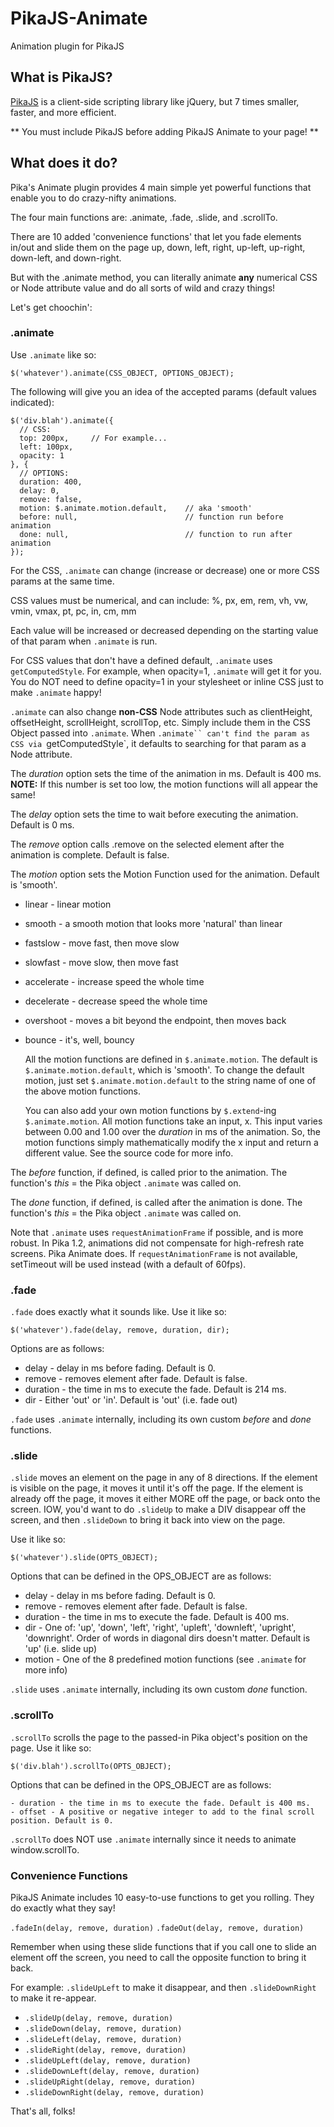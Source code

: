 # PikaJS-Animate

Animation plugin for PikaJS

## What is PikaJS?

[PikaJS](https://github.com/Scottie35/PikaJS) is a client-side scripting library like jQuery, but 7 times smaller, faster, and more efficient.

** You must include PikaJS before adding PikaJS Animate to your page! **

## What does it do?

Pika's Animate plugin provides 4 main simple yet powerful functions that enable you to do crazy-nifty animations.

The four main functions are: .animate, .fade, .slide, and .scrollTo.

There are 10 added 'convenience functions' that let you fade elements in/out and slide them on the page up, down, left, right, up-left, up-right, down-left, and down-right.

But with the .animate method, you can literally animate **any** numerical CSS or Node attribute value and do all sorts of wild and crazy things!

Let's get choochin':

### .animate

Use `.animate` like so:

    $('whatever').animate(CSS_OBJECT, OPTIONS_OBJECT);

The following will give you an idea of the accepted params (default values indicated):

    $('div.blah').animate({
      // CSS:
      top: 200px,     // For example...
      left: 100px,
      opacity: 1
    }, {
      // OPTIONS:
      duration: 400,
      delay: 0,
      remove: false,
      motion: $.animate.motion.default,    // aka 'smooth'
      before: null,                        // function run before animation
      done: null,                          // function to run after animation
    });

For the CSS, `.animate` can change (increase or decrease) one or more CSS params at the same time.

CSS values must be numerical, and can include: %, px, em, rem, vh, vw, vmin, vmax, pt, pc, in, cm, mm

Each value will be increased or decreased depending on the starting value of that param when `.animate` is run.

For CSS values that don't have a defined default, `.animate` uses `getComputedStyle`. For example, when opacity=1, `.animate` will get it for you. You do NOT need to define opacity=1 in your stylesheet or inline CSS just to make `.animate` happy!

`.animate` can also change **non-CSS** Node attributes such as clientHeight, offsetHeight, scrollHeight, scrollTop, etc. Simply include them in the CSS Object passed into `.animate`. When `.animate`` can't find the param as CSS via `getComputedStyle`, it defaults to searching for that param as a Node attribute.

The *duration* option sets the time of the animation in ms. Default is 400 ms. **NOTE:** If this number is set too low, the motion functions will all appear the same!

The *delay* option sets the time to wait before executing the animation. Default is 0 ms.

The *remove* option calls .remove on the selected element after the animation is complete. Default is false.

The *motion* option sets the Motion Function used for the animation. Default is 'smooth'.

- linear - linear motion
- smooth - a smooth motion that looks more 'natural' than linear
- fastslow - move fast, then move slow
- slowfast - move slow, then move fast
- accelerate - increase speed the whole time
- decelerate - decrease speed the whole time
- overshoot - moves a bit beyond the endpoint, then moves back
- bounce - it's, well, bouncy

  All the motion functions are defined in `$.animate.motion`. The default is `$.animate.motion.default`, which is 'smooth'. To change the default motion, just set `$.animate.motion.default` to the string name of one of the above motion functions.

  You can also add your own motion functions by `$.extend`-ing `$.animate.motion`. All motion functions take an input, x. This input varies between 0.00 and 1.00 over the *duration* in ms of the animation. So, the motion functions simply mathematically modify the x input and return a different value. See the source code for more info.

The *before* function, if defined, is called prior to the animation. The function's *this* = the Pika object `.animate` was called on.

The *done* function, if defined, is called after the animation is done. The function's *this* = the Pika object `.animate` was called on.

Note that `.animate` uses `requestAnimationFrame` if possible, and is more robust. In Pika 1.2, animations did not compensate for high-refresh rate screens. Pika Animate does. If `requestAnimationFrame` is not available, setTimeout will be used instead (with a default of 60fps).

### .fade

`.fade` does exactly what it sounds like. Use it like so:

    $('whatever').fade(delay, remove, duration, dir);
  
Options are as follows:

- delay - delay in ms before fading. Default is 0.
- remove - removes element after fade. Default is false.
- duration - the time in ms to execute the fade. Default is 214 ms.
- dir - Either 'out' or 'in'. Default is 'out' (i.e. fade out)

`.fade` uses `.animate` internally, including its own custom *before* and *done* functions.

### .slide

`.slide` moves an element on the page in any of 8 directions. If the element is visible on the page, it moves it until it's off the page. If the element is already off the page, it moves it either MORE off the page, or back onto the screen. IOW, you'd want to do `.slideUp` to make a DIV disappear off the screen, and then `.slideDown` to bring it back into view on the page.

Use it like so:

    $('whatever').slide(OPTS_OBJECT);
  
Options that can be defined in the OPS_OBJECT are as follows:

- delay - delay in ms before fading. Default is 0.
- remove - removes element after fade. Default is false.
- duration - the time in ms to execute the fade. Default is 400 ms.
- dir - One of: 'up', 'down', 'left', 'right', 'upleft', 'downleft', 'upright', 'downright'. Order of words in diagonal dirs doesn't matter. Default is 'up' (i.e. slide up)
- motion - One of the 8 predefined motion functions (see `.animate` for more info)

`.slide` uses `.animate` internally, including its own custom *done* function.

### .scrollTo

`.scrollTo` scrolls the page to the passed-in Pika object's position on the page. Use it like so:

    $('div.blah').scrollTo(OPTS_OBJECT);
  
Options that can be defined in the OPS_OBJECT are as follows:

    - duration - the time in ms to execute the fade. Default is 400 ms.
    - offset - A positive or negative integer to add to the final scroll position. Default is 0.

`.scrollTo` does NOT use `.animate` internally since it needs to animate window.scrollTo.

### Convenience Functions

PikaJS Animate includes 10 easy-to-use functions to get you rolling. They do exactly what they say!

   `.fadeIn(delay, remove, duration)`
   `.fadeOut(delay, remove, duration)`

Remember when using these slide functions that if you call one to slide an element off the screen, you need to call the opposite function to bring it back.

For example: `.slideUpLeft` to make it disappear, and then `.slideDownRight` to make it re-appear.

- `.slideUp(delay, remove, duration)`
- `.slideDown(delay, remove, duration)`
- `.slideLeft(delay, remove, duration)`
- `.slideRight(delay, remove, duration)`
- `.slideUpLeft(delay, remove, duration)`
- `.slideDownLeft(delay, remove, duration)`
- `.slideUpRight(delay, remove, duration)`
- `.slideDownRight(delay, remove, duration)`

That's all, folks!
